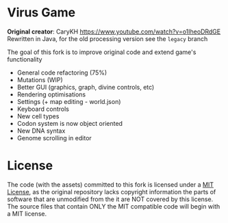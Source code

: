 # Virus Game
**Original creator**: CaryKH https://www.youtube.com/watch?v=o1IheoDRdGE  
Rewritten in Java, for the old processing version see the `legacy` branch

The goal of this fork is to improve original code and extend game's functionality
- General code refactoring (75%)
- Mutations (WIP)
- Better GUI (graphics, graph, divine controls, etc)
- Rendering optimisations
- Settings (+ map editing - world.json)
- Keyboard controls
- New cell types
- Codon system is now object oriented
- New DNA syntax
- Genome scrolling in editor

# License
The code (with the assets) committed to this fork is licensed under a [MIT License](https://choosealicense.com/licenses/mit),
as the original repository lacks copyright information the parts of software that are unmodified from the it are NOT covered by this license.
The source files that contain ONLY the MIT compatible code will begin with a MIT license.
